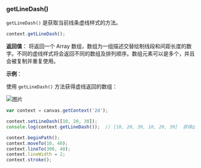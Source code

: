### getLineDash()

`getLineDash()` 是获取当前线条虚线样式的方法。

```js
context.getLineDash();
```

**返回值**：
将返回一个 Array 数组，数组为一组描述交替绘制线段和间距长度的数字。不同的虚线样式将会返回不同的数组及排列顺序。数组元素可以是多个，并且会被复制并重复使用。

**示例**：

使用 `getLineDash()` 方法获得虚线返回的数组：

![图片](/img/game/canvas/getLineDash-001.png)

```js
var context = canvas.getContext('2d');

context.setLineDash([10, 20, 30]);
console.log(context.getLineDash());  // [10, 20, 30, 10, 20, 30]  获得虚线返回的数组

context.beginPath();
context.moveTo(10, 40);
context.lineTo(300, 40);
context.lineWidth = 2;
context.stroke();
```



